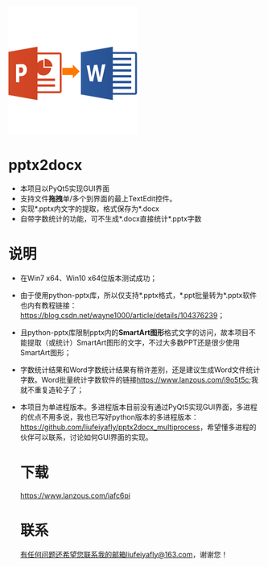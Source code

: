  ![pptx2docx](https://github.com/liufeiyafly/pptx2docx/blob/master/image/pptx2docx.png)

# pptx2docx

- 本项目以PyQt5实现GUI界面
- 支持文件**拖拽**单/多个到界面的最上TextEdit控件。
- 实现*.pptx内文字的提取，格式保存为*.docx
- 自带字数统计的功能，可不生成\*.docx直接统计\*.pptx字数

# 说明

- 在Win7 x64、Win10 x64位版本测试成功；

- 由于使用python-pptx库，所以仅支持\*.pptx格式，\*.ppt批量转为\*.pptx软件也内有教程链接：<https://blog.csdn.net/wayne1000/article/details/104376239>；

- 且python-pptx库限制pptx内的**SmartArt图形**格式文字的访问，故本项目不能提取（或统计）SmartArt图形的文字，不过大多数PPT还是很少使用SmartArt图形；

- 字数统计结果和Word字数统计结果有稍许差别，还是建议生成Word文件统计字数。Word批量统计字数软件的链接<https://www.lanzous.com/i9o5t5c>;我就不重复造轮子了；

- 本项目为单进程版本。多进程版本目前没有通过PyQt5实现GUI界面，多进程的优点不用多说，我也已写好python版本的多进程版本：<https://github.com/liufeiyafly/pptx2docx_multiprocess>，希望懂多进程的伙伴可以联系，讨论如何GUI界面的实现。

  # 下载

  https://www.lanzous.com/iafc6pi

  
  # 联系
  
  有任何问题还希望您联系我的邮箱liufeiyafly@163.com，谢谢您！

